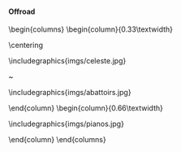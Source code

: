 #### Offroad

\begin{columns}
\begin{column}{0.33\textwidth}

\centering

\includegraphics{imgs/celeste.jpg}

~

\includegraphics{imgs/abattoirs.jpg}

\end{column}
\begin{column}{0.66\textwidth}

\includegraphics{imgs/pianos.jpg}

\end{column}
\end{columns}
